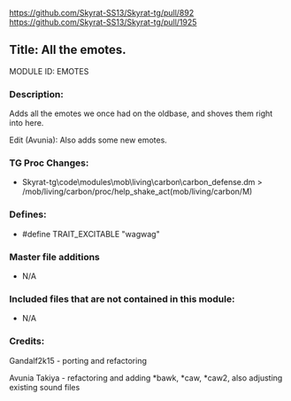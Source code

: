 https://github.com/Skyrat-SS13/Skyrat-tg/pull/892
https://github.com/Skyrat-SS13/Skyrat-tg/pull/1925

## Title: All the emotes.

MODULE ID: EMOTES

### Description:

Adds all the emotes we once had on the oldbase, and shoves them right into here.

Edit (Avunia): Also adds some new emotes.

### TG Proc Changes:

- Skyrat-tg\code\modules\mob\living\carbon\carbon_defense.dm > /mob/living/carbon/proc/help_shake_act(mob/living/carbon/M)

### Defines:

- #define TRAIT_EXCITABLE	"wagwag"

### Master file additions

- N/A

### Included files that are not contained in this module:

- N/A

### Credits:
Gandalf2k15 - porting and refactoring

Avunia Takiya - refactoring and adding *bawk, *caw, *caw2, also adjusting existing sound files
